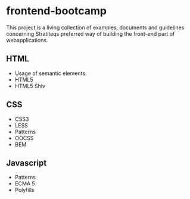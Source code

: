 frontend-bootcamp
=================

This project is a living collection of examples, documents and guidelines concerning Stratiteqs preferred way of building the front-end part of webapplications.

## HTML
-  Usage of semantic elements.
-  HTML5
-  HTML5 Shiv

## CSS
-  CSS3
-  LESS
-  Patterns
-  OOCSS
-  BEM

## Javascript
-  Patterns
-  ECMA 5
-  Polyfills
